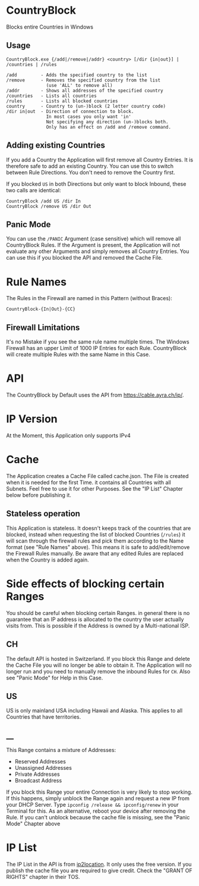 # CountryBlock

Blocks entire Countries in Windows

## Usage

    CountryBlock.exe {/add|/remove|/addr} <country> [/dir {in|out}] | /countries | /rules
    
    /add         - Adds the specified country to the list
    /remove      - Removes the specified country from the list
                   (use 'ALL' to remove all)
    /addr        - Shows all addresses of the specified country
    /countries   - Lists all countries
    /rules       - Lists all blocked countries
    country      - Country to (un-)block (2 letter country code)
    /dir in|out  - Direction of connection to block.
                   In most cases you only want 'in'
                   Not specifying any direction (un-)blocks both.
                   Only has an effect on /add and /remove command.

## Adding existing Countries

If you add a Country the Application will first remove all Country Entries.
It is therefore safe to add an existing Country.
You can use this to switch between Rule Directions.
You don't need to remove the Country first.

If you blocked `US` in both Directions but only want to block Inbound,
these two calls are identical:

    CountryBlock /add US /dir In
    CountryBlock /remove US /dir Out

## Panic Mode

You can use the `/PANIC` Argument (case sensitive) which will remove all CountryBlock Rules.
If the Argument is present,
the Application will not evaluate any other Arguments and simply removes all Country Entries.
You can use this if you blocked the API and removed the Cache File.

# Rule Names

The Rules in the Firewall are named in this Pattern (without Braces):

    CountryBlock-{In|Out}-{CC}

## Firewall Limitations

It's no Mistake if you see the same rule name multiple times.
The Windows Firewall has an upper Limit of 1000 IP Entries for each Rule.
CountryBlock will create multiple Rules with the same Name in this Case.

# API

The CountryBlock by Default uses the API from https://cable.ayra.ch/ip/.

# IP Version

At the Moment, this Application only supports IPv4

# Cache

The Application creates a Cache File called cache.json.
The File is created when it is needed for the first Time.
it contains all Countries with all Subnets.
Feel free to use it for other Purposes.
See the "IP List" Chapter below before publishing it.

## Stateless operation

This Application is stateless.
It doesn't keeps track of the countries that are blocked,
instead when requesting the list of blocked Countries (`/rules`)
it will scan through the firewall rules and pick them according to the Name format (see "Rule Names" above).
This means it is safe to add/edit/remove the Firewall Rules manually.
Be aware that any edited Rules are replaced when the Country is added again.

# Side effects of blocking certain Ranges

You should be careful when blocking certain Ranges.
in general there is no guarantee that an IP address is allocated to the country the user actually visits from.
This is possible if the Address is owned by a Multi-national ISP.

## CH

The default API is hosted in Switzerland.
If you block this Range and delete the Cache File you will no longer be able to obtain it.
The Application will no longer run and you need to manually remove the inbound Rules for `CH`.
Also see "Panic Mode" for Help in this Case.

## US

US is only mainland USA including Hawaii and Alaska.
This applies to all Countries that have territories.

## __

This Range contains a mixture of Addresses:

- Reserved Addresses
- Unassigned Addresses
- Private Addresses
- Broadcast Address

If you block this Range your entire Connection is very likely to stop working.
If this happens, simply unblock the Range again and request a new IP from your DHCP Server.
Type `ipconfig /release && ipconfig/renew` in your Terminal for this.
As an alternative, reboot your device after removing the Rule.
If you can't unblock because the cache file is missing, see the "Panic Mode" Chapter above

# IP List

The IP List in the API is from [ip2location](https://lite.ip2location.com/terms-of-use).
It only uses the free version. If you publish the cache file you are required to give credit.
Check the "GRANT OF RIGHTS" chapter in their TOS.

